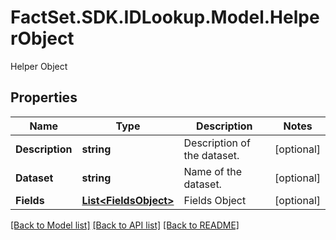 # FactSet.SDK.IDLookup.Model.HelperObject
Helper Object

## Properties

Name | Type | Description | Notes
------------ | ------------- | ------------- | -------------
**Description** | **string** | Description of the dataset. | [optional] 
**Dataset** | **string** | Name of the dataset. | [optional] 
**Fields** | [**List&lt;FieldsObject&gt;**](FieldsObject.md) | Fields Object | [optional] 

[[Back to Model list]](../README.md#documentation-for-models) [[Back to API list]](../README.md#documentation-for-api-endpoints) [[Back to README]](../README.md)

